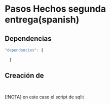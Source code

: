# Pasos Hechos  segunda entrega(spanish) 

## Dependencias
```javascript
"dependencies": {
    
  }
```



## Creación de 

```javascript
 
```

[!NOTA] en este caso el script de sqlit
```javascript

```

